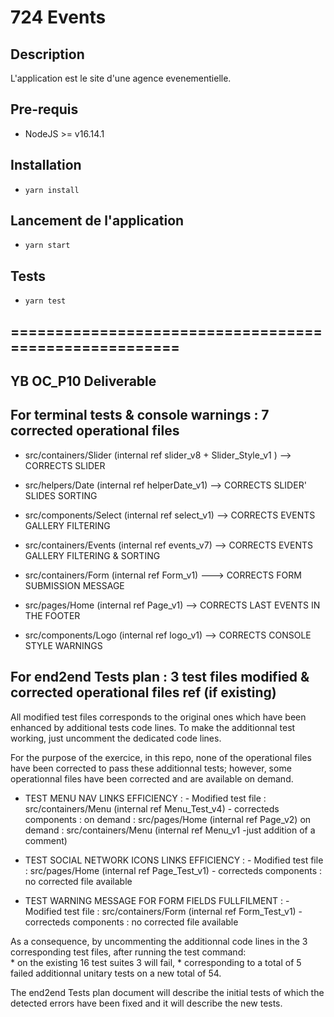 # 724 Events

## Description
L'application est le site d'une agence evenementielle.
## Pre-requis
- NodeJS  >= v16.14.1

## Installation
- `yarn install`

## Lancement de l'application
- `yarn start`

## Tests
- `yarn test`

## ======================================================

## YB OC_P10 Deliverable

## For terminal tests & console warnings : 7 corrected operational files 
- src/containers/Slider (internal ref slider_v8 + Slider_Style_v1 ) --> CORRECTS SLIDER
- src/helpers/Date (internal ref helperDate_v1) --> CORRECTS SLIDER' SLIDES SORTING

- src/components/Select (internal ref select_v1) --> CORRECTS EVENTS GALLERY FILTERING
- src/containers/Events (internal ref events_v7) --> CORRECTS EVENTS GALLERY FILTERING & SORTING

- src/containers/Form (internal ref Form_v1) ---> CORRECTS FORM SUBMISSION MESSAGE

- src/pages/Home (internal ref Page_v1) --> CORRECTS LAST EVENTS IN THE FOOTER

- src/components/Logo (internal ref logo_v1) --> CORRECTS CONSOLE STYLE WARNINGS



## For end2end Tests plan : 3 test files modified &  corrected operational files ref (if existing)

All modified test files corresponds to the original ones which have been enhanced by additional tests code lines.
To make the additionnal test working, just uncomment the dedicated code lines.

For the purpose of the exercice, in this repo, none of the operational files have been corrected to pass these additionnal tests;
however, some operationnal files have been corrected and are available on demand.

- TEST MENU NAV LINKS EFFICIENCY :
            - Modified test file :      src/containers/Menu (internal ref Menu_Test_v4) 
            - correcteds components :   on demand : src/pages/Home (internal ref Page_v2)
                                        on demand : src/containers/Menu (internal ref Menu_v1 -just addition of a comment)

- TEST SOCIAL NETWORK ICONS LINKS EFFICIENCY :
            - Modified test file :      src/pages/Home (internal ref Page_Test_v1) 
            - correcteds components :   no corrected file available

- TEST WARNING MESSAGE FOR FORM FIELDS FULLFILMENT :
            - Modified test file :      src/containers/Form (internal ref Form_Test_v1) 
            - correcteds components :   no corrected file available

As a consequence, by uncommenting the additionnal code lines in the 3 corresponding test files, 
after running the test command:  
                                * on the existing 16 test suites 3 will fail,
                                * corresponding to a total of 5 failed additionnal unitary tests on a new total of 54.


The end2end Tests plan document will describe the initial tests of which the detected errors have been fixed and it 
will describe the new tests.